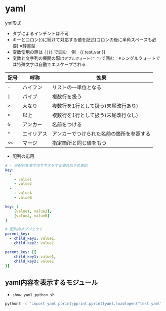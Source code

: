 # yaml

yml形式

* タブによるインデントは不可
* キーとコロン(:)に続けて対応する値を記述(コロンの後に半角スペースも必要) ※辞書型
* 変数使用の際は `{{}}` で囲む　例　{{ test_var }}
* 変数と文字列の展開の際は`ダブルクォート(" ")`で囲む　※シングルクォートでは特殊文字は自動でエスケープされる

| 記号 | 呼称 | 効果 |
| - | - | - |
| `-` | ハイフン | リストの一単位となる |
| `\|` | パイブ | 複数行を扱う |
| `>` | 大なり | 複数行を1行として扱う(末尾改行あり) |
| `>-` | 以上 | 複数行を1行として扱う(末尾改行なし) |
| `&` | アンカー | 名前をつける |
| `*` | エイリアス | アンカーでつけられた名前の箇所を参照する |
| `<<` | マージ | 指定箇所と同じ値をもつ |

* 配列の応用

```yaml
# - が配列を表すのでネストする場合以下の表記
key:
  - 
    - value1
    - value2
  -
    - valueA
    - valueB

key: [
    [value1, value2],
    [valueA, valueB]
]

# 配列内オブジェクト
parent_key:
  - child_key1: value1,
    child_key2: value2

parent_key: [{
    child_key1: value1,
    child_key2: value2
}]
```

## yaml内容を表示するモジュール

* `show_yaml_python.sh`

```sh
python3 -c 'import yaml,pprint;pprint.pprint(yaml.load(open("test.yaml").read(), Loader=yaml.FullLoader))'
```
